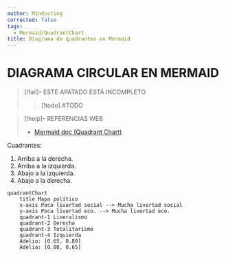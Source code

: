 ```yaml
---
author: Mindusting
corrected: false
tags:
  - Mermaid/QuadrantChart
title: Diagrama de quadrantes en Mermaid
---
```


# DIAGRAMA CIRCULAR EN MERMAID

> [!fail]- ESTE APATADO ESTÁ INCOMPLETO
> > [!todo] #TODO

> [!help]- REFERENCIAS WEB
> - [Mermaid doc (Quadrant Chart)](https://mermaid.js.org/syntax/quadrantChart.html)

Cuadrantes:
1. Arriba a la derecha.
2. Arriba a la izquierda.
3. Abajo a la izquierda.
4. Abajo a la derecha.

```mermaid
quadrantChart
    title Mapa político
    x-axis Poca livertad social --> Mucha livertad social
    y-axis Poca livertad eco. --> Mucha livertad eco.
    quadrant-1 Liveralismo
    quadrant-2 Derecha
    quadrant-3 Totalitarismo
    quadrant-4 Izquierda
    Adelio: [0.65, 0.80]
    Adelia: [0.80, 0.65]
```

